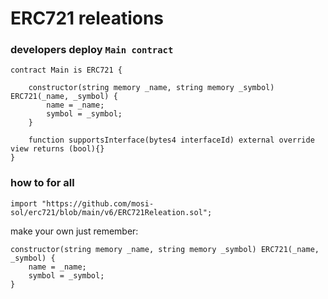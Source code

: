 # ERC721 releations

### developers deploy `Main contract`
```solidity
contract Main is ERC721 {

    constructor(string memory _name, string memory _symbol) ERC721(_name, _symbol) {
        name = _name;
        symbol = _symbol;
    }

    function supportsInterface(bytes4 interfaceId) external override view returns (bool){}
}
```

### how to  for all
`import "https://github.com/mosi-sol/erc721/blob/main/v6/ERC721Releation.sol";`

make your own just remember:
```solidity
constructor(string memory _name, string memory _symbol) ERC721(_name, _symbol) {
    name = _name;
    symbol = _symbol;
}
```
